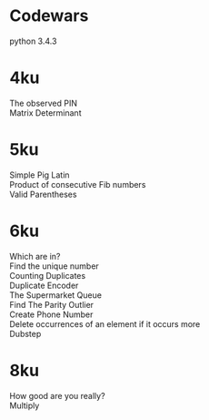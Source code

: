 Codewars
=============
python 3.4.3

# 4ku
 The observed PIN<br>
 Matrix Determinant<br>
# 5ku

 Simple Pig Latin<br>
 Product of consecutive Fib numbers<br>
 Valid Parentheses<br>

# 6ku
 Which are in?<br>
 Find the unique number<br>
 Counting Duplicates<br>
 Duplicate Encoder<br>
 The Supermarket Queue<br>
 Find The Parity Outlier<br>
 Create Phone Number<br>
 Delete occurrences of an element if it occurs more <br>
 Dubstep<br>

# 8ku
 How good are you really?<br>
 Multiply<br>